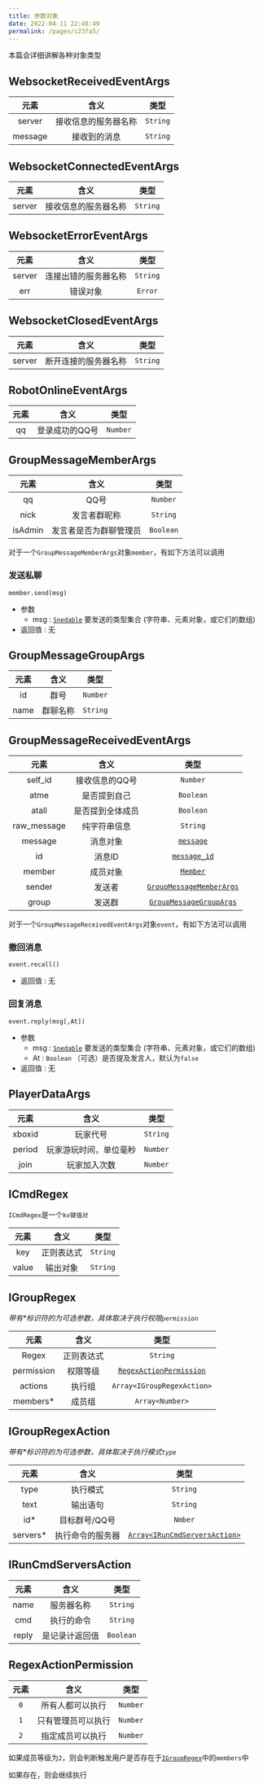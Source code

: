 ```yaml
---
title: 参数对象
date: 2022-04-11 22:48:49
permalink: /pages/c23fa5/
---
```



本篇会详细讲解各种对象类型

## WebsocketReceivedEventArgs

|元素|含义|类型|
|:-:|:-:|:-:|
|server|接收信息的服务器名称|`String`|
|message|接收到的消息|`String`|

## WebsocketConnectedEventArgs

|元素|含义|类型|
|:-:|:-:|:-:|
|server|接收信息的服务器名称|`String`|

## WebsocketErrorEventArgs

|元素|含义|类型|
|:-:|:-:|:-:|
|server|连接出错的服务器名称|`String`|
|err|错误对象|`Error`|

## WebsocketClosedEventArgs

|元素|含义|类型|
|:-:|:-:|:-:|
|server|断开连接的服务器名称|`String`|

## RobotOnlineEventArgs

|元素|含义|类型|
|:-:|:-:|:-:|
|qq|登录成功的QQ号|`Number`|

## GroupMessageMemberArgs

|元素|含义|类型|
|:-:|:-:|:-:|
|qq|QQ号|`Number`|
|nick|发言者群昵称|`String`|
|isAdmin|发言者是否为群聊管理员|`Boolean`|

对于一个`GroupMessageMemberArgs`对象`member`，有如下方法可以调用

### 发送私聊

`member.send(msg)`

 - 参数
   - msg : [`Snedable`](https://takayama-lily.github.io/oicq/modules.html#Sendable)
    要发送的类型集合 (字符串、元素对象，或它们的数组)
 - 返回值 : 无

## GroupMessageGroupArgs

|元素|含义|类型|
|:-:|:-:|:-:|
|id|群号|`Number`|
|name|群聊名称|`String`|


## GroupMessageReceivedEventArgs

|元素|含义|类型|
|:-:|:-:|:-:|
|self_id|接收信息的QQ号|`Number`|
|atme|是否提到自己|`Boolean`|
|atall|是否提到全体成员|`Boolean`|
|raw_message|纯字符串信息|`String`|
|message|消息对象|[`message`](https://takayama-lily.github.io/oicq/classes/GroupMessage.html#message)|
|id|消息ID|[`message_id`](https://takayama-lily.github.io/oicq/classes/GroupMessage.html#message_id)|
|member|成员对象|[`Member`](https://takayama-lily.github.io/oicq/index.html#class-member)|
|sender|发送者|[`GroupMessageMemberArgs`](#groupmessagememberargs)|
|group|发送群|[`GroupMessageGroupArgs`](#groupmessagegroupargs)|

对于一个`GroupMessageReceivedEventArgs`对象`event`，有如下方法可以调用

### 撤回消息

`event.recall()`

 - 返回值 : 无

### 回复消息

`event.reply(msg[,At])`

 - 参数
   - msg : [`Snedable`](https://takayama-lily.github.io/oicq/modules.html#Sendable)
    要发送的类型集合 (字符串、元素对象，或它们的数组)
   - At : `Boolean`
     （可选）是否提及发言人，默认为`false`
 - 返回值 : 无

## PlayerDataArgs

|元素|含义|类型|
|:-:|:-:|:-:|
|xboxid|玩家代号|`String`|
|period|玩家游玩时间，单位毫秒|`Number`|
|join|玩家加入次数|`Number`|

## ICmdRegex

`ICmdRegex`是一个`kv键值对`

|元素|含义|类型|
|:-:|:-:|:-:|
|key|正则表达式|`String`|
|value|输出对象|`String`|

## IGroupRegex
*带有\*标识符的为可选参数，具体取决于执行权限`permission`*

|元素|含义|类型|
|:-:|:-:|:-:|
|Regex|正则表达式|`String`|
|permission|权限等级|[`RegexActionPermission`](#regexactionpermission)|
|actions|执行组|`Array<IGroupRegexAction>`|
|members\*|成员组|`Array<Number>`|

## IGroupRegexAction

*带有\*标识符的为可选参数，具体取决于执行模式`type`*

|元素|含义|类型|
|:-:|:-:|:-:|
|type|执行模式|`String`|
|text|输出语句|`String`|
|id\*|目标群号/QQ号|`Nmber`|
|servers\*|执行命令的服务器|[`Array<IRunCmdServersAction>`](#iruncmdserversaction)|

## IRunCmdServersAction

|元素|含义|类型|
|:-:|:-:|:-:|
|name|服务器名称|`String`|
|cmd|执行的命令|`String`|
|reply|是记录计返回值|`Boolean`|

## RegexActionPermission

|元素|含义|类型|
|:-:|:-:|:-:|
|`0`|所有人都可以执行|`Number`|
|`1`|只有管理员可以执行|`Number`|
|`2`|指定成员可以执行|`Number`|

如果成员等级为`2`，则会判断触发用户是否存在于[`IGroupRegex`](#igroupregex)中的`members`中

如果存在，则会继续执行